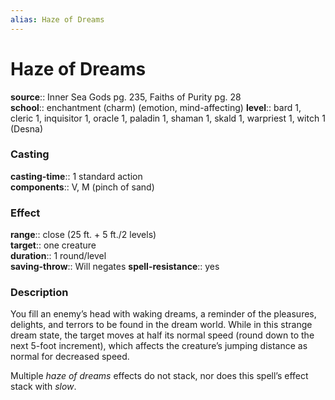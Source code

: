 ```yaml
---
alias: Haze of Dreams
---
```


# Haze of Dreams 

**source**:: Inner Sea Gods pg. 235, Faiths of Purity pg. 28  
**school**:: enchantment (charm) (emotion, mind-affecting)
**level**:: bard 1, cleric 1, inquisitor 1, oracle 1, paladin 1, shaman 1, skald 1, warpriest 1, witch 1 (Desna)

### Casting 

**casting-time**:: 1 standard action  
**components**:: V, M (pinch of sand)

### Effect 

**range**:: close (25 ft. + 5 ft./2 levels)  
**target**:: one creature  
**duration**:: 1 round/level  
**saving-throw**:: Will negates
**spell-resistance**:: yes

### Description 

You fill an enemy’s head with waking dreams, a reminder of the pleasures, delights, and terrors to be found in the dream world. While in this strange dream state, the target moves at half its normal speed (round down to the next 5-foot increment), which affects the creature’s jumping distance as normal for decreased speed.  
  
Multiple *haze of dreams* effects do not stack, nor does this spell’s effect stack with *slow*.
